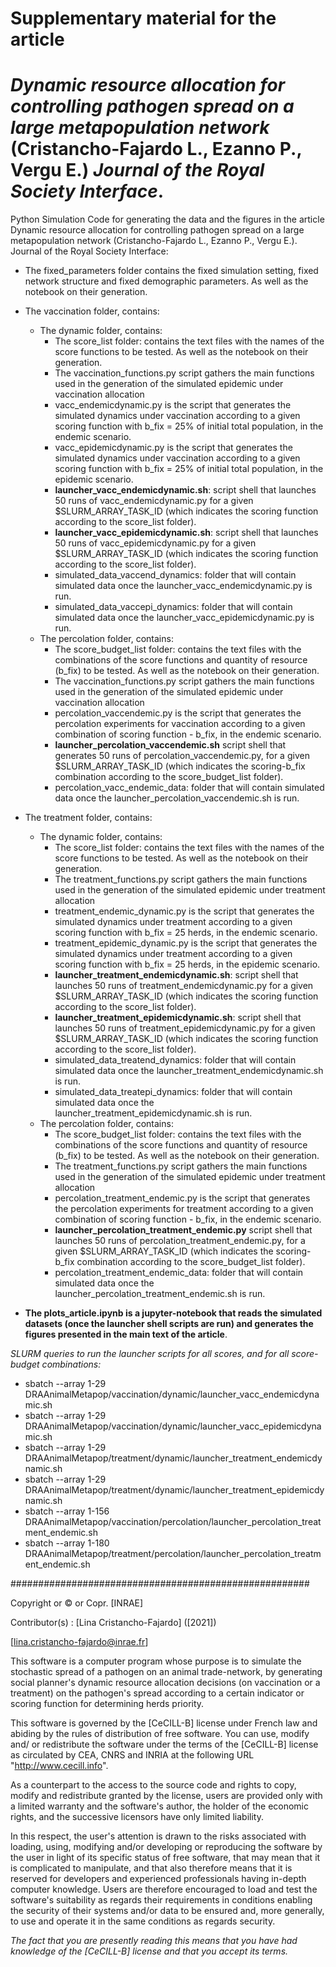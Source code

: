 # Supplementary material for the article
# *Dynamic resource allocation for controlling pathogen spread on a large metapopulation network* (Cristancho-Fajardo L., Ezanno P., Vergu E.) *Journal of the Royal Society Interface*.
Python Simulation Code for generating the data and the figures in the article Dynamic resource allocation for controlling pathogen spread on a large metapopulation network (Cristancho-Fajardo L., Ezanno P., Vergu E.). 
Journal of the Royal Society Interface:

- The fixed_parameters folder contains the fixed simulation setting, fixed network structure and fixed demographic parameters. As well as the notebook on their generation. 

- The vaccination folder, contains:

  - The dynamic folder, contains:
    - The score_list folder: contains the text files with the names of the score functions to be tested. As well as the notebook on their generation. 
    - The vaccination_functions.py script gathers the main functions used in the generation of the simulated epidemic under vaccination allocation
    - vacc_endemicdynamic.py is the script that generates the simulated dynamics under vaccination according to a given scoring function with b_fix = 25\% of initial total population, in the endemic scenario.
    - vacc_epidemicdynamic.py is the script that generates the simulated dynamics under vaccination according to a given scoring function with b_fix = 25\% of initial total population, in the epidemic scenario.
    - **launcher_vacc_endemicdynamic.sh**: script shell that launches 50 runs of vacc_endemicdynamic.py for a given $SLURM_ARRAY_TASK_ID (which indicates the scoring function according to the score_list folder).
    - **launcher_vacc_epidemicdynamic.sh**: script shell that launches 50 runs of vacc_epidemicdynamic.py for a given $SLURM_ARRAY_TASK_ID (which indicates the scoring function according to the score_list folder). 
    - simulated_data_vaccend_dynamics: folder that will contain simulated data once the launcher_vacc_endemicdynamic.py is run.
    - simulated_data_vaccepi_dynamics: folder that will contain simulated data once the launcher_vacc_epidemicdynamic.py is run.
  - The percolation folder, contains:
    - The score_budget_list folder: contains the text files with the combinations of the score functions and quantity of resource (b_fix) to be tested. 
      As well as the notebook on their generation. 
    - The vaccination_functions.py script gathers the main functions used in the generation of the simulated epidemic under vaccination allocation
    - percolation_vaccendemic.py is the script that generates the percolation experiments for vaccination according to a given combination of scoring function - b_fix, in the endemic scenario.
    - **launcher_percolation_vaccendemic.sh** script shell that generates 50 runs of percolation_vaccendemic.py, for a given $SLURM_ARRAY_TASK_ID (which indicates the scoring-b_fix combination according to the score_budget_list folder).
    - percolation_vacc_endemic_data: folder that will contain simulated data once the launcher_percolation_vaccendemic.sh is run.
    
- The treatment folder, contains:

  - The dynamic folder, contains:
      - The score_list folder: contains the text files with the names of the score functions to be tested. As well as the notebook on their generation. 
      - The treatment_functions.py script gathers the main functions used in the generation of the simulated epidemic under treatment allocation
      - treatment_endemic_dynamic.py is the script that generates the simulated dynamics under treatment according to a given scoring function with b_fix = 25 herds, in the endemic scenario.
      - treatment_epidemic_dynamic.py is the script that generates the simulated dynamics under treatment according to a given scoring function with b_fix = 25 herds, in the epidemic scenario.
    - **launcher_treatment_endemicdynamic.sh**: script shell that launches 50 runs of treatment_endemicdynamic.py for a given $SLURM_ARRAY_TASK_ID (which indicates the scoring function according to the score_list folder).
    - **launcher_treatment_epidemicdynamic.sh**: script shell that launches 50 runs of treatment_epidemicdynamic.py for a given $SLURM_ARRAY_TASK_ID (which indicates the scoring function according to the score_list folder). 
    - simulated_data_treatend_dynamics: folder that will contain simulated data once the launcher_treatment_endemicdynamic.sh is run.
    - simulated_data_treatepi_dynamics: folder that will contain simulated data once the launcher_treatment_epidemicdynamic.sh is run.
  - The percolation folder, contains:
      - The score_budget_list folder: contains the text files with the combinations of the score functions and quantity of resource (b_fix) to be tested. 
        As well as the notebook on their generation. 
      - The treatment_functions.py script gathers the main functions used in the generation of the simulated epidemic under treatment allocation
      - percolation_treatment_endemic.py is the script that generates the percolation experiments for treatment according to a given combination of scoring function - b_fix, in the endemic scenario.
      - **launcher_percolation_treatment_endemic.py** script shell that launches 50 runs of percolation_treatment_endemic.py, for a given $SLURM_ARRAY_TASK_ID (which indicates the scoring-b_fix combination according to the score_budget_list folder).
      -  percolation_treatment_endemic_data: folder that will contain simulated data once the launcher_percolation_treatment_endemic.sh is run.
   
-  **The plots_article.ipynb is a jupyter-notebook that reads the simulated datasets (once the launcher shell scripts are run) and generates the figures presented in the main text of the article**.

*SLURM queries to run the launcher scripts for all scores, and for all score-budget combinations:*

- sbatch --array 1-29 DRAAnimalMetapop/vaccination/dynamic/launcher_vacc_endemicdynamic.sh
- sbatch --array 1-29 DRAAnimalMetapop/vaccination/dynamic/launcher_vacc_epidemicdynamic.sh
- sbatch --array 1-29 DRAAnimalMetapop/treatment/dynamic/launcher_treatment_endemicdynamic.sh
- sbatch --array 1-29 DRAAnimalMetapop/treatment/dynamic/launcher_treatment_epidemicdynamic.sh
- sbatch --array 1-156 DRAAnimalMetapop/vaccination/percolation/launcher_percolation_treatment_endemic.sh
- sbatch --array 1-180 DRAAnimalMetapop/treatment/percolation/launcher_percolation_treatment_endemic.sh

######################################################


Copyright or © or Copr. [INRAE]

Contributor(s) : [Lina Cristancho-Fajardo]  ([2021])

[lina.cristancho-fajardo@inrae.fr]

This software is a computer program whose purpose is to simulate the stochastic spread of a pathogen on an animal trade-network, by generating social planner's dynamic resource allocation decisions (on vaccination or a treatment) on the pathogen's spread according to a certain indicator or scoring function for determining herds priority. 

This software is governed by the [CeCILL-B] license under French law and
abiding by the rules of distribution of free software.  You can  use, 
modify and/ or redistribute the software under the terms of the [CeCILL-B]
license as circulated by CEA, CNRS and INRIA at the following URL
"http://www.cecill.info". 

As a counterpart to the access to the source code and  rights to copy,
modify and redistribute granted by the license, users are provided only
with a limited warranty  and the software's author,  the holder of the
economic rights,  and the successive licensors  have only  limited
liability. 

In this respect, the user's attention is drawn to the risks associated
with loading,  using,  modifying and/or developing or reproducing the
software by the user in light of its specific status of free software,
that may mean  that it is complicated to manipulate,  and  that  also
therefore means  that it is reserved for developers  and  experienced
professionals having in-depth computer knowledge. Users are therefore
encouraged to load and test the software's suitability as regards their
requirements in conditions enabling the security of their systems and/or 
data to be ensured and,  more generally, to use and operate it in the 
same conditions as regards security. 

*The fact that you are presently reading this means that you have had
knowledge of the [CeCILL-B] license and that you accept its terms.*
